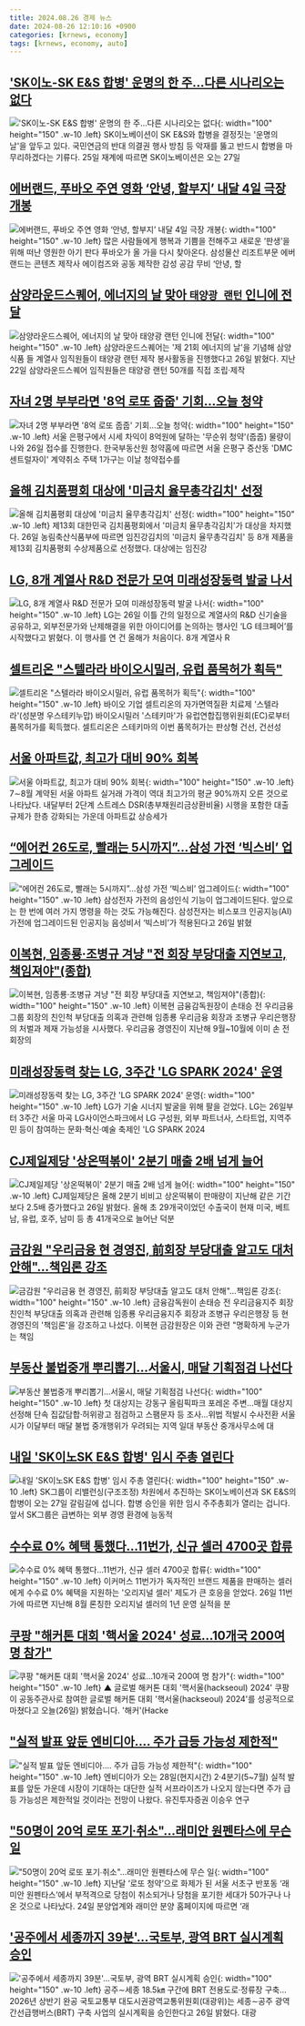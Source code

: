 ```yaml
---
title: 2024.08.26 경제 뉴스
date: 2024-08-26 12:10:16 +0900
categories: [krnews, economy]
tags: [krnews, economy, auto]
---
```

## ['SK이노-SK E&S 합병' 운명의 한 주…다른 시나리오는 없다](https://n.news.naver.com/mnews/article/008/0005081128)

!['SK이노-SK E&S 합병' 운명의 한 주…다른 시나리오는 없다](https://mimgnews.pstatic.net/image/origin/008/2024/08/26/5081128.jpg?type=nf220_150){: width="100" height="150" .w-10 .left}
SK이노베이션이 SK E&S와 합병을 결정짓는 '운명의 날'을 앞두고 있다. 국민연금의 반대 의결권 행사 방침 등 악재를 뚫고 반드시 합병을 마무리하겠다는 기류다. 25일 재계에 따르면 SK이노베이션은 오는 27일

## [에버랜드, 푸바오 주연 영화 ‘안녕, 할부지’ 내달 4일 극장 개봉](https://n.news.naver.com/mnews/article/005/0001720507)

![에버랜드, 푸바오 주연 영화 ‘안녕, 할부지’ 내달 4일 극장 개봉](https://mimgnews.pstatic.net/image/origin/005/2024/08/26/1720507.jpg?type=nf220_150){: width="100" height="150" .w-10 .left}
많은 사람들에게 행복과 기쁨을 전해주고 새로운 ‘판생’을 위해 떠난 영원한 아기 판다 푸바오가 올 가을 다시 찾아온다. 삼성물산 리조트부문 에버랜드는 콘텐츠 제작사 에이컴즈와 공동 제작한 감성 공감 무비 ‘안녕, 할

## [삼양라운드스퀘어, 에너지의 날 맞아 `태양광 랜턴` 인니에 전달](https://n.news.naver.com/mnews/article/029/0002897716)

![삼양라운드스퀘어, 에너지의 날 맞아 `태양광 랜턴` 인니에 전달](https://mimgnews.pstatic.net/image/origin/029/2024/08/26/2897716.jpg?type=nf220_150){: width="100" height="150" .w-10 .left}
삼양라운드스퀘어는 '제 21회 에너지의 날'을 기념해 삼양식품 들 계열사 임직원들이 태양광 랜턴 제작 봉사활동을 진행했다고 26일 밝혔다. 지난 22일 삼양라운드스퀘어 임직원들은 태양광 랜턴 50개를 직접 조립·제작

## [자녀 2명 부부라면 '8억 로또 줍줍' 기회…오늘 청약](https://n.news.naver.com/mnews/article/015/0005025605)

![자녀 2명 부부라면 '8억 로또 줍줍' 기회…오늘 청약](https://mimgnews.pstatic.net/image/origin/015/2024/08/26/5025605.jpg?type=nf220_150){: width="100" height="150" .w-10 .left}
서울 은평구에서 시세 차익이 8억원에 달하는 '무순위 청약'(줍줍) 물량이 나와 26일 접수를 진행한다. 한국부동산원 청약홈에 따르면 서울 은평구 증산동 'DMC 센트럴자이' 계약취소 주택 1가구는 이날 청약접수를

## [올해 김치품평회 대상에 '미금치 율무총각김치' 선정](https://n.news.naver.com/mnews/article/421/0007749641)

![올해 김치품평회 대상에 '미금치 율무총각김치' 선정](https://mimgnews.pstatic.net/image/origin/421/2024/08/26/7749641.jpg?type=nf220_150){: width="100" height="150" .w-10 .left}
제13회 대한민국 김치품평회에서 '미금치 율무총각김치'가 대상을 차지했다. 26일 농림축산식품부에 따르면 임진강김치의 '미금치 율무총각김치' 등 8개 제품을 제13회 김치품평회 수상제품으로 선정했다. 대상에는 임진강

## [LG, 8개 계열사 R&D 전문가 모여 미래성장동력 발굴 나서](https://n.news.naver.com/mnews/article/119/0002865427)

![LG, 8개 계열사 R&D 전문가 모여 미래성장동력 발굴 나서](https://mimgnews.pstatic.net/image/origin/119/2024/08/26/2865427.jpg?type=nf220_150){: width="100" height="150" .w-10 .left}
LG는 26일 이틀 간의 일정으로 계열사의 R&D 신기술을 공유하고, 외부전문가와 난제해결을 위한 아이디어를 논의하는 행사인 ‘LG 테크페어’를 시작했다고 밝혔다. 이 행사를 연 건 올해가 처음이다. 8개 계열사 R

## [셀트리온 "스텔라라 바이오시밀러, 유럽 품목허가 획득"](https://n.news.naver.com/mnews/article/003/0012746952)

![셀트리온 "스텔라라 바이오시밀러, 유럽 품목허가 획득"](https://mimgnews.pstatic.net/image/origin/003/2024/08/26/12746952.jpg?type=nf220_150){: width="100" height="150" .w-10 .left}
바이오 기업 셀트리온의 자가면역질환 치료제 '스텔라라'(성분명 우스테키누맙) 바이오시밀러 '스테키마'가 유럽연합집행위원회(EC)로부터 품목허가를 획득했다. 셀트리온은 스테키마의 이번 품목허가는 판상형 건선, 건선성

## [서울 아파트값, 최고가 대비 90% 회복](https://n.news.naver.com/mnews/article/215/0001176757)

![서울 아파트값, 최고가 대비 90% 회복](https://mimgnews.pstatic.net/image/origin/215/2024/08/26/1176757.jpg?type=nf220_150){: width="100" height="150" .w-10 .left}
7∼8월 계약된 서울 아파트 실거래 가격이 역대 최고가의 평균 90%까지 오른 것으로 나타났다. 내달부터 2단계 스트레스 DSR(총부채원리금상환비율) 시행을 포함한 대출 규제가 한층 강화되는 가운데 아파트값 상승세가

## [“에어컨 26도로, 빨래는 5시까지”…삼성 가전 ‘빅스비’ 업그레이드](https://n.news.naver.com/mnews/article/028/0002704319)

![“에어컨 26도로, 빨래는 5시까지”…삼성 가전 ‘빅스비’ 업그레이드](https://mimgnews.pstatic.net/image/origin/028/2024/08/26/2704319.jpg?type=nf220_150){: width="100" height="150" .w-10 .left}
삼성전자 가전의 음성인식 기능이 업그레이드된다. 앞으로는 한 번에 여러 가지 명령을 하는 것도 가능해진다. 삼성전자는 비스포크 인공지능(AI) 가전에 업그레이드된 인공지능 음성비서 ‘빅스비’가 적용된다고 26일 밝혔

## [이복현, 임종룡·조병규 겨냥 "전 회장 부당대출 지연보고, 책임져야"(종합)](https://n.news.naver.com/mnews/article/008/0005080986)

![이복현, 임종룡·조병규 겨냥 "전 회장 부당대출 지연보고, 책임져야"(종합)](https://mimgnews.pstatic.net/image/origin/008/2024/08/25/5080986.jpg?type=nf220_150){: width="100" height="150" .w-10 .left}
이복현 금융감독원장이 손태승 전 우리금융그룹 회장의 친인척 부당대출 의혹과 관련해 임종룡 우리금융 회장과 조병규 우리은행장의 처벌과 제재 가능성을 시사했다. 우리금융 경영진이 지난해 9월~10월에 이미 손 전 회장의

## [미래성장동력 찾는 LG, 3주간 'LG SPARK 2024' 운영](https://n.news.naver.com/mnews/article/008/0005081280)

![미래성장동력 찾는 LG, 3주간 'LG SPARK 2024' 운영](https://mimgnews.pstatic.net/image/origin/008/2024/08/26/5081280.jpg?type=nf220_150){: width="100" height="150" .w-10 .left}
LG가 기술 시너지 발굴을 위해 팔을 걷었다. LG는 26일부터 3주간 서울 마곡 LG사이언스파크에서 LG 구성원, 외부 파트너사, 스타트업, 지역주민 등이 참여하는 문화·혁신·예술 축제인 'LG SPARK 2024

## [CJ제일제당 '상온떡볶이' 2분기 매출 2배 넘게 늘어](https://n.news.naver.com/mnews/article/366/0001013776)

![CJ제일제당 '상온떡볶이' 2분기 매출 2배 넘게 늘어](https://mimgnews.pstatic.net/image/origin/366/2024/08/26/1013776.jpg?type=nf220_150){: width="100" height="150" .w-10 .left}
CJ제일제당은 올해 2분기 비비고 상온떡볶이 판매량이 지난해 같은 기간보다 2.5배 증가했다고 26일 밝혔다. 올해 초 29개국이었던 수출국이 현재 미국, 베트남, 유럽, 호주, 남미 등 총 41개국으로 늘어난 덕분

## [금감원 "우리금융 현 경영진, 前회장 부당대출 알고도 대처 안해"…책임론 강조](https://n.news.naver.com/mnews/article/016/0002353880)

![금감원 "우리금융 현 경영진, 前회장 부당대출 알고도 대처 안해"…책임론 강조](https://mimgnews.pstatic.net/image/origin/016/2024/08/25/2353880.jpg?type=nf220_150){: width="100" height="150" .w-10 .left}
금융감독원이 손태승 전 우리금융지주 회장 친인척 부당대출 의혹과 관련해 임종룡 우리금융지주 회장과 조병규 우리은행장 등 현 경영진의 '책임론'을 강조하고 나섰다. 이복현 금감원장은 이와 관련 "명확하게 누군가는 책임

## [부동산 불법중개 뿌리뽑기…서울시, 매달 기획점검 나선다](https://n.news.naver.com/mnews/article/001/0014892158)

![부동산 불법중개 뿌리뽑기…서울시, 매달 기획점검 나선다](https://mimgnews.pstatic.net/image/origin/001/2024/08/26/14892158.jpg?type=nf220_150){: width="100" height="150" .w-10 .left}
첫 대상지는 강동구 올림픽파크 포레온 주변…매월 대상지 선정해 단속 집값담합·허위광고 점검하고 스팸문자 등 조사…위법 적발시 수사전환 서울시가 이달부터 매달 불법 중개행위가 우려되는 지역 일대 부동산 중개사무소에 대

## [내일 'SK이노SK E&S 합병' 임시 주총 열린다](https://n.news.naver.com/mnews/article/374/0000398874)

![내일 'SK이노SK E&S 합병' 임시 주총 열린다](https://mimgnews.pstatic.net/image/origin/374/2024/08/26/398874.jpg?type=nf220_150){: width="100" height="150" .w-10 .left}
SK그룹이 리밸런싱(구조조정) 차원에서 추진하는 SK이노베이션과 SK E&S의 합병이 오는 27일 갈림길에 섭니다. 합병 승인을 위한 임시 주주총회가 열리는 겁니다. 앞서 SK그룹은 급변하는 외부 경영 환경에 능동적

## [수수료 0% 혜택 통했다...11번가, 신규 셀러 4700곳 합류](https://n.news.naver.com/mnews/article/008/0005081296)

![수수료 0% 혜택 통했다...11번가, 신규 셀러 4700곳 합류](https://mimgnews.pstatic.net/image/origin/008/2024/08/26/5081296.jpg?type=nf220_150){: width="100" height="150" .w-10 .left}
이커머스 11번가가 독자적인 브랜드 제품을 판매하는 셀러에게 수수료 0% 혜택을 지원하는 '오리지널 셀러' 제도가 큰 호응을 얻었다. 26일 11번가에 따르면 지난해 8월 론칭한 오리지널 셀러의 1년 운영 실적을 분

## [쿠팡 "해커톤 대회 '핵서울 2024' 성료…10개국 200여 명 참가"](https://n.news.naver.com/mnews/article/055/0001184536)

![쿠팡 "해커톤 대회 '핵서울 2024' 성료…10개국 200여 명 참가"](https://mimgnews.pstatic.net/image/origin/055/2024/08/26/1184536.jpg?type=nf220_150){: width="100" height="150" .w-10 .left}
▲ 글로벌 해커톤 대회 '핵서울(hackseoul) 2024' 쿠팡이 공동주관사로 참여한 글로벌 해커톤 대회 '핵서울(hackseoul) 2024'를 성공적으로 마쳤다고 오늘(26일) 밝혔습니다. '해커'(Hacke

## ["실적 발표 앞둔 엔비디아.... 주가 급등 가능성 제한적"](https://n.news.naver.com/mnews/article/014/0005232205)

!["실적 발표 앞둔 엔비디아.... 주가 급등 가능성 제한적"](https://mimgnews.pstatic.net/image/origin/014/2024/08/26/5232205.jpg?type=nf220_150){: width="100" height="150" .w-10 .left}
엔비디아가 오는 28일(현지시간) 2·4분기(5~7월) 실적 발표를 앞둔 가운데 시장이 기대하는 대단한 실적 서프라이즈가 나오지 않는다면 주가 급등 가능성은 제한적일 것이라는 전망이 나왔다. 유진투자증권 이승우 연구

## ["50명이 20억 로또 포기∙취소"…래미안 원펜타스에 무슨 일](https://n.news.naver.com/mnews/article/025/0003381842)

!["50명이 20억 로또 포기∙취소"…래미안 원펜타스에 무슨 일](https://mimgnews.pstatic.net/image/origin/025/2024/08/25/3381842.jpg?type=nf220_150){: width="100" height="150" .w-10 .left}
지난달 ‘로또 청약’으로 화제가 된 서울 서초구 반포동 ‘래미안 원펜타스’에서 부적격으로 당첨이 취소되거나 당첨을 포기한 세대가 50가구나 나온 것으로 나타났다. 24일 분양업계와 래미안 분양 홈페이지에 따르면 ‘래

## ['공주에서 세종까지 39분'…국토부, 광역 BRT 실시계획 승인](https://n.news.naver.com/mnews/article/001/0014892703)

!['공주에서 세종까지 39분'…국토부, 광역 BRT 실시계획 승인](https://mimgnews.pstatic.net/image/origin/001/2024/08/26/14892703.jpg?type=nf220_150){: width="100" height="150" .w-10 .left}
공주∼세종 18.5㎞ 구간에 BRT 전용도로·정류장 구축…2026년 상반기 완공 국토교통부 대도시권광역교통위원회(대광위)는 세종∼공주 광역 간선급행버스(BRT) 구축 사업의 실시계획을 승인한다고 26일 밝혔다. 대광

